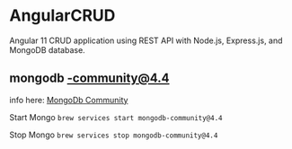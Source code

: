 # AngularCRUD

Angular 11 CRUD application using REST API with Node.js, Express.js, and MongoDB database.

## mongodb -community@4.4

info here: [MongoDb Community](https://docs.mongodb.com/manual/tutorial/install-mongodb-on-os-x/#brew-installs-dbtools)

Start Mongo
`brew services start mongodb-community@4.4`

Stop Mongo
`brew services stop mongodb-community@4.4`
